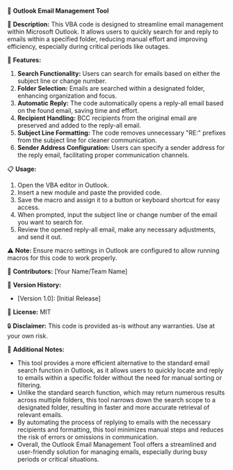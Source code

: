 📧 **Outlook Email Management Tool**

📝 **Description:**
This VBA code is designed to streamline email management within Microsoft Outlook. It allows users to quickly search for and reply to emails within a specified folder, reducing manual effort and improving efficiency, especially during critical periods like outages.

🚀 **Features:**
1. **Search Functionality:** Users can search for emails based on either the subject line or change number.
2. **Folder Selection:** Emails are searched within a designated folder, enhancing organization and focus.
3. **Automatic Reply:** The code automatically opens a reply-all email based on the found email, saving time and effort.
4. **Recipient Handling:** BCC recipients from the original email are preserved and added to the reply-all email.
5. **Subject Line Formatting:** The code removes unnecessary "RE:" prefixes from the subject line for cleaner communication.
6. **Sender Address Configuration:** Users can specify a sender address for the reply email, facilitating proper communication channels.

📋 **Usage:**
1. Open the VBA editor in Outlook.
2. Insert a new module and paste the provided code.
3. Save the macro and assign it to a button or keyboard shortcut for easy access.
4. When prompted, input the subject line or change number of the email you want to search for.
5. Review the opened reply-all email, make any necessary adjustments, and send it out.

⚠️ **Note:** Ensure macro settings in Outlook are configured to allow running macros for this code to work properly.

👥 **Contributors:**
[Your Name/Team Name]

📌 **Version History:**
- [Version 1.0]: [Initial Release]


📄 **License:**
MIT

🔒 **Disclaimer:**
This code is provided as-is without any warranties. Use at your own risk.

📝 **Additional Notes:**
- This tool provides a more efficient alternative to the standard email search function in Outlook, as it allows users to quickly locate and reply to emails within a specific folder without the need for manual sorting or filtering.
- Unlike the standard search function, which may return numerous results across multiple folders, this tool narrows down the search scope to a designated folder, resulting in faster and more accurate retrieval of relevant emails.
- By automating the process of replying to emails with the necessary recipients and formatting, this tool minimizes manual steps and reduces the risk of errors or omissions in communication.
- Overall, the Outlook Email Management Tool offers a streamlined and user-friendly solution for managing emails, especially during busy periods or critical situations.
